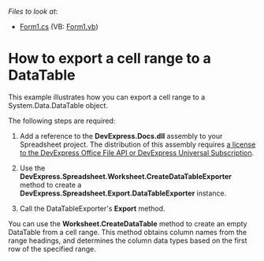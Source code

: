 <!-- default file list -->
*Files to look at*:

* [Form1.cs](./CS/ExportToDataTableExample/Form1.cs) (VB: [Form1.vb](./VB/ExportToDataTableExample/Form1.vb))
<!-- default file list end -->
# How to export a cell range to a DataTable

This example illustrates how you can export a cell range to a System.Data.DataTable object.

The following steps are required:

1) Add a reference to the **DevExpress.Docs.dll** assembly to your Spreadsheet project. The distribution of this assembly requires <a href="https://www.devexpress.com/products/net/office-file-api/">a license to the DevExpress Office File API or DevExpress Universal Subscription</a>.

2) Use the **DevExpress.Spreadsheet.Worksheet.CreateDataTableExporter** method to create a **DevExpress.Spreadsheet.Export.DataTableExporter** instance.

3) Call the DataTableExporter's **Export** method.

You can use the **Worksheet.CreateDataTable** method to create an empty DataTable from a cell range. This method obtains column names from the range headings, and determines the column data types based on the first row of the specified range.
